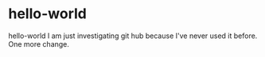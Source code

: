 # hello-world
hello-world
I am just investigating git hub because I've never used it before.
One more change.
